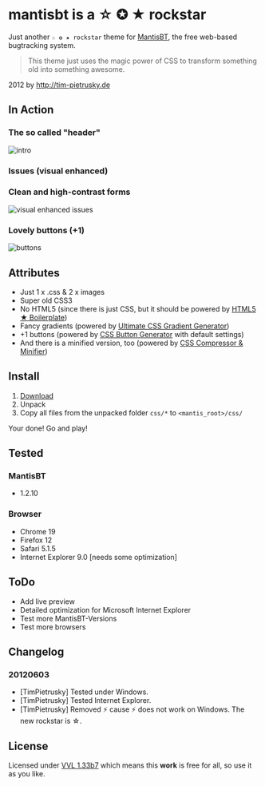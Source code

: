 # mantisbt is a ☆ ✪ ★ rockstar

Just another `☆ ✪ ★ rockstar` theme for [MantisBT](http://www.mantisbt.org/), the free web-based bugtracking system.

> This theme just uses the magic power of CSS to transform something old into something awesome.


2012 by http://tim-pietrusky.de


## In Action

### The so called "header"
![intro](http://tim-pietrusky.de/img/mantisbt_is_a_rockstar_intro.png)

### Issues (visual enhanced)


### Clean and high-contrast forms
![visual enhanced issues](http://tim-pietrusky.de/img/mantisbt_is_a_rockstar_form.png)

### Lovely buttons (+1)
![buttons](http://tim-pietrusky.de/img/mantisbt_is_a_rockstar_buttons.png)


## Attributes

 * Just 1 x .css & 2 x images
 * Super old CSS3
 * No HTML5 (since there is just CSS, but it should be powered by [HTML5 ★ Boilerplate](http://html5boilerplate.com))
 * Fancy gradients (powered by [Ultimate CSS Gradient Generator](http://www.colorzilla.com/gradient-editor/))
 * +1 buttons (powered by [CSS Button Generator](http://cssbuttongenerator.com) with default settings)
 * And there is a minified version, too (powered by [CSS Compressor & Minifier](http://www.minifycss.com/css-compressor))


## Install

1. [Download](http://github.com/TimPietrusky/mantisbt-is-a-rockstar/zipball/master)
2. Unpack
3. Copy all files from the unpacked folder `css/*` to `<mantis_root>/css/`

Your done! Go and play!

## Tested

### MantisBT

 * 1.2.10

### Browser

 * Chrome 19
 * Firefox 12
 * Safari 5.1.5
 * Internet Explorer 9.0 [needs some optimization]


## ToDo

 * Add live preview
 * Detailed optimization for Microsoft Internet Explorer
 * Test more MantisBT-Versions
 * Test more browsers

## Changelog

### 20120603
 - [TimPietrusky] Tested under Windows.
 - [TimPietrusky] Tested Internet Explorer.
 - [TimPietrusky] Removed ⚡ cause ⚡ does not work on Windows. The new rockstar is ☆.


## License

Licensed under [VVL 1.33b7](http://tim-pietrusky.de/license) which means this **work** is free for all, so use it as you like.